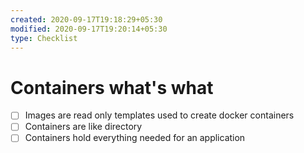 ```yaml
---
created: 2020-09-17T19:18:29+05:30
modified: 2020-09-17T19:20:14+05:30
type: Checklist
---
```


# Containers what's what

- [ ] Images are read only templates used to create docker containers
- [ ] Containers are like directory
- [ ] Containers hold everything needed for an application